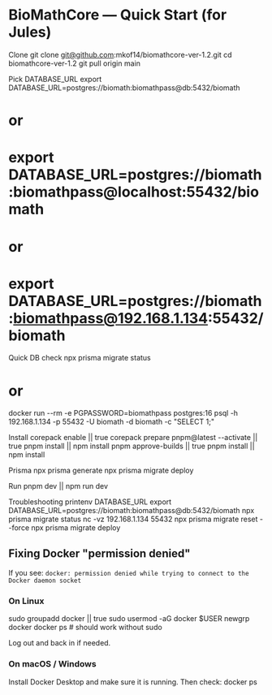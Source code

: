 # BioMathCore — Quick Start (for Jules)
Clone
git clone git@github.com:mkof14/biomathcore-ver-1.2.git
cd biomathcore-ver-1.2
git pull origin main

Pick DATABASE_URL
export DATABASE_URL=postgres://biomath:biomathpass@db:5432/biomath
# or
# export DATABASE_URL=postgres://biomath:biomathpass@localhost:55432/biomath
# or
# export DATABASE_URL=postgres://biomath:biomathpass@192.168.1.134:55432/biomath

Quick DB check
npx prisma migrate status
# or
docker run --rm -e PGPASSWORD=biomathpass postgres:16 psql -h 192.168.1.134 -p 55432 -U biomath -d biomath -c "SELECT 1;"

Install
corepack enable || true
corepack prepare pnpm@latest --activate || true
pnpm install || npm install
pnpm approve-builds || true
pnpm install || npm install

Prisma
npx prisma generate
npx prisma migrate deploy

Run
pnpm dev || npm run dev

Troubleshooting
printenv DATABASE_URL
export DATABASE_URL=postgres://biomath:biomathpass@db:5432/biomath
npx prisma migrate status
nc -vz 192.168.1.134 55432
npx prisma migrate reset --force
npx prisma migrate deploy

## Fixing Docker "permission denied"

If you see:
`docker: permission denied while trying to connect to the Docker daemon socket`

### On Linux
sudo groupadd docker || true
sudo usermod -aG docker $USER
newgrp docker
docker ps   # should work without sudo

Log out and back in if needed.

### On macOS / Windows
Install Docker Desktop and make sure it is running.
Then check:
docker ps
